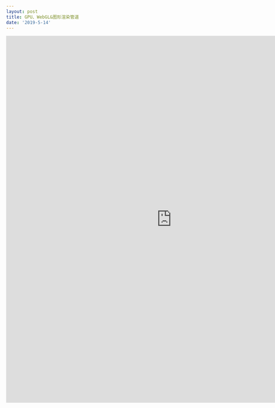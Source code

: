 ```yaml
---
layout: post
title: GPU、WebGL&图形渲染管道
date: '2019-5-14'
---
```


<iframe src="https://www.xmind.net/embed/yBThmg" width="900px" height="1000px" frameborder="0" scrolling="no" allowfullscreen></iframe>
